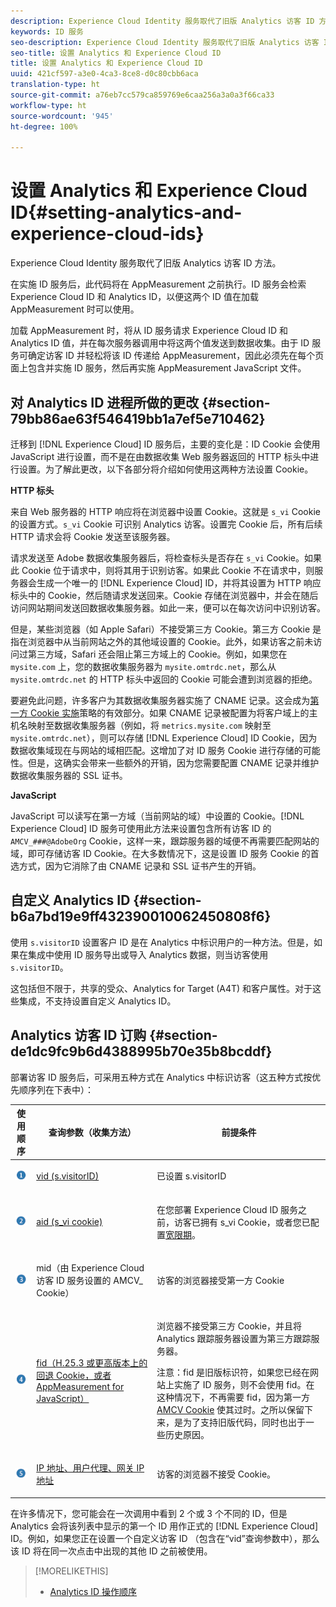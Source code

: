 ```yaml
---
description: Experience Cloud Identity 服务取代了旧版 Analytics 访客 ID 方法。
keywords: ID 服务
seo-description: Experience Cloud Identity 服务取代了旧版 Analytics 访客 ID 方法。
seo-title: 设置 Analytics 和 Experience Cloud ID
title: 设置 Analytics 和 Experience Cloud ID
uuid: 421cf597-a3e0-4ca3-8ce8-d0c80cbb6aca
translation-type: ht
source-git-commit: a76eb7cc579ca859769e6caa256a3a0a3f66ca33
workflow-type: ht
source-wordcount: '945'
ht-degree: 100%

---
```



# 设置 Analytics 和 Experience Cloud ID{#setting-analytics-and-experience-cloud-ids}

Experience Cloud Identity 服务取代了旧版 Analytics 访客 ID 方法。

在实施 ID 服务后，此代码将在 AppMeasurement 之前执行。ID 服务会检索 Experience Cloud ID 和 Analytics ID，以便这两个 ID 值在加载 AppMeasurement 时可以使用。

加载 AppMeasurement 时，将从 ID 服务请求 Experience Cloud ID 和 Analytics ID 值，并在每次服务器调用中将这两个值发送到数据收集。由于 ID 服务可确定访客 ID 并轻松将该 ID 传递给 AppMeasurement，因此必须先在每个页面上包含并实施 ID 服务，然后再实施 AppMeasurement JavaScript 文件。

## 对 Analytics ID 进程所做的更改 {#section-79bb86ae63f546419bb1a7ef5e710462}

迁移到 [!DNL Experience Cloud] ID 服务后，主要的变化是：ID Cookie 会使用 JavaScript 进行设置，而不是在由数据收集 Web 服务器返回的 HTTP 标头中进行设置。为了解此更改，以下各部分将介绍如何使用这两种方法设置 Cookie。

**HTTP 标头**

来自 Web 服务器的 HTTP 响应将在浏览器中设置 Cookie。这就是 `s_vi` Cookie 的设置方式。`s_vi` Cookie 可识别 Analytics 访客。设置完 Cookie 后，所有后续 HTTP 请求会将 Cookie 发送至该服务器。

请求发送至 Adobe 数据收集服务器后，将检查标头是否存在 `s_vi` Cookie。如果此 Cookie 位于请求中，则将其用于识别访客。如果此 Cookie 不在请求中，则服务器会生成一个唯一的 [!DNL Experience Cloud] ID，并将其设置为 HTTP 响应标头中的 Cookie，然后随请求发送回来。Cookie 存储在浏览器中，并会在随后访问网站期间发送回数据收集服务器。如此一来，便可以在每次访问中识别访客。

但是，某些浏览器（如 Apple Safari）不接受第三方 Cookie。第三方 Cookie 是指在浏览器中从当前网站之外的其他域设置的 Cookie。此外，如果访客之前未访问过第三方域，Safari 还会阻止第三方域上的 Cookie。例如，如果您在 `mysite.com` 上，您的数据收集服务器为 `mysite.omtrdc.net`，那么从 `mysite.omtrdc.net` 的 HTTP 标头中返回的 Cookie 可能会遭到浏览器的拒绝。

要避免此问题，许多客户为其数据收集服务器实施了 CNAME 记录。这会成为[第一方 Cookie 实施](https://docs.adobe.com/content/help/zh-Hans/core-services/interface/ec-cookies/cookies-first-party.html)策略的有效部分。如果 CNAME 记录被配置为将客户域上的主机名映射至数据收集服务器（例如，将 `metrics.mysite.com` 映射至 `mysite.omtrdc.net`），则可以存储 [!DNL Experience Cloud] ID Cookie，因为数据收集域现在与网站的域相匹配。这增加了对 ID 服务 Cookie 进行存储的可能性。但是，这确实会带来一些额外的开销，因为您需要配置 CNAME 记录并维护数据收集服务器的 SSL 证书。

**JavaScript**

JavaScript 可以读写在第一方域（当前网站的域）中设置的 Cookie。[!DNL Experience Cloud] ID 服务可使用此方法来设置包含所有访客 ID 的 `AMCV_###@AdobeOrg` Cookie，这样一来，跟踪服务器的域便不再需要匹配网站的域，即可存储访客 ID Cookie。在大多数情况下，这是设置 ID 服务 Cookie 的首选方式，因为它消除了由 CNAME 记录和 SSL 证书产生的开销。

<!---However, there are a few situations where setting the cookie in the HTTP header is beneficial for cross-domain tracking, which is described in [Data Collection CNAMEs and Cross-Domain Tracking](../../reference/analytics-reference/cname.md#concept-4df91f8a30ad4ec7a01eb943d579cc9d).-->

## 自定义 Analytics ID {#section-b6a7bd19e9ff432390010062450808f6}

使用 `s.visitorID` 设置客户 ID 是在 Analytics 中标识用户的一种方法。但是，如果在集成中使用 ID 服务导出或导入 Analytics 数据，则当访客使用 `s.visitorID`。

这包括但不限于，共享的受众、Analytics for Target (A4T) 和客户属性。对于这些集成，不支持设置自定义 Analytics ID。

## Analytics 访客 ID 订购 {#section-de1dc9fc9b6d4388995b70e35b8bcddf}

部署访客 ID 服务后，可采用五种方式在 Analytics 中标识访客（这五种方式按优先顺序列在下表中）：

<table id="table_D267D36451F643D1BB68AF6FEAA6AD1A"> 
 <thead> 
  <tr> 
   <th colname="col1" class="entry"> 使用顺序 </th> 
   <th colname="col2" class="entry"> 查询参数（收集方法） </th> 
   <th colname="col3" class="entry"> 前提条件 </th> 
  </tr> 
 </thead>
 <tbody> 
  <tr> 
   <td colname="col1"> <p> <img id="image_9F3E58898A1B4F40BBDEF5ADE362E55C" src="assets/step1_icon.png" /> </p> </td> 
   <td colname="col2"> <p> <a href="https://docs.adobe.com/content/help/zh-Hans/analytics/implementation/vars/config-vars/visitorid.html" format="http" scope="external"> vid (s.visitorID)</a> </p> </td> 
   <td colname="col3"> <p>已设置 s.visitorID </p> </td> 
  </tr> 
  <tr> 
   <td colname="col1"> <p> <img id="image_77A06981672745B6AEA8BB4D55911CCA" src="assets/step2_icon.png" /> </p> </td> 
   <td colname="col2"> <p> <a href="https://docs.adobe.com/content/help/zh-Hans/core-services/interface/ec-cookies/cookies-analytics.html" format="http" scope="external"> aid (s_vi cookie)</a> </p> </td> 
   <td colname="col3"> <p>在您部署 <span class="keyword">Experience Cloud ID 服务</span>之前，访客已拥有 s_vi Cookie，或者您已配置<a href="../../reference/analytics-reference/grace-period.md" format="dita" scope="local">宽限期</a>。 </p> </td> 
  </tr> 
  <tr> 
   <td colname="col1"> <p> <img id="image_0A950B1A6B004387AFEE8EED882739CB" src="assets/step3_icon.png" /> </p> </td> 
   <td colname="col2"> <p>mid（由 Experience Cloud 访客 ID 服务设置的 AMCV_ Cookie） </p> </td> 
   <td colname="col3"> <p>访客的浏览器接受第一方 Cookie </p> </td> 
  </tr> 
  <tr> 
   <td colname="col1"> <p> <img id="image_6F0ED8FE3EF846CA8E6ECCC3C0070D85" src="assets/step4_icon.png" /> </p> </td> 
   <td colname="col2"> <p> <a href="https://docs.adobe.com/content/help/zh-Hans/id-service/using/reference/analytics-reference/analytics-ids.html" format="http" scope="external">fid（H.25.3 或更高版本上的回退 Cookie，或者 AppMeasurement for JavaScript）</a> </p> </td> 
   <td colname="col3"> <p>浏览器不接受第三方 Cookie，并且将 Analytics 跟踪服务器设置为第三方跟踪服务器。 </p> <p> <p>注意：<span class="codeph">fid</span> 是旧版标识符，如果您已经在网站上实施了 ID 服务，则不会使用 fid。在这种情况下，不再需要 <span class="codeph">fid</span>，因为第一方 <a href="../../introduction/cookies.md" format="dita" scope="local">AMCV Cookie</a> 使其过时。之所以保留下来，是为了支持旧版代码，同时也出于一些历史原因。 </p> </p> </td> 
  </tr> 
  <tr> 
   <td colname="col1"> <p> <img id="image_23D8C0EB69EC4084BC237B5B98C036F4" src="assets/step5_icon.png" /> </p> </td> 
   <td colname="col2"> <p> <a href="https://docs.adobe.com/content/help/zh-Hans/analytics/technotes/visitor-identification.html" format="http" scope="external"> IP 地址、用户代理、网关 IP 地址</a> </p> </td> 
   <td colname="col3"> <p>访客的浏览器不接受 Cookie。 </p> </td> 
  </tr> 
 </tbody> 
</table>

在许多情况下，您可能会在一次调用中看到 2 个或 3 个不同的 ID，但是 Analytics 会将该列表中显示的第一个 ID 用作正式的 [!DNL Experience Cloud] ID。例如，如果您正在设置一个自定义访客 ID （包含在“vid”查询参数中），那么该 ID 将在同一次点击中出现的其他 ID 之前被使用。

>[!MORELIKETHIS]
>
>* [Analytics ID 操作顺序](../../reference/analytics-reference/analytics-order-of-operations.md#concept-b92935b4fff545adb4773f3728bc15ef)

